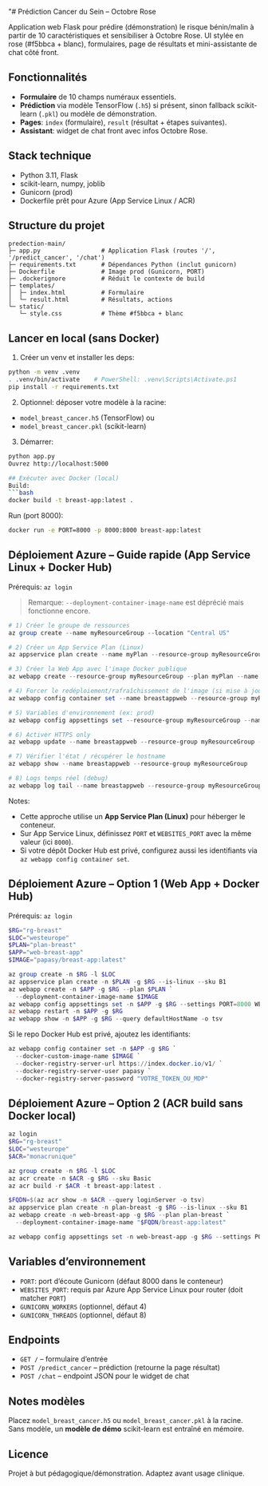 "# Prédiction Cancer du Sein – Octobre Rose

Application web Flask pour prédire (démonstration) le risque bénin/malin à partir de 10 caractéristiques et sensibiliser à Octobre Rose. UI stylée en rose (#f5bbca + blanc), formulaires, page de résultats et mini-assistante de chat côté front.

## Fonctionnalités
- **Formulaire** de 10 champs numéraux essentiels.
- **Prédiction** via modèle TensorFlow (`.h5`) si présent, sinon fallback scikit-learn (`.pkl`) ou modèle de démonstration.
- **Pages**: `index` (formulaire), `result` (résultat + étapes suivantes).
- **Assistant**: widget de chat front avec infos Octobre Rose.

## Stack technique
- Python 3.11, Flask
- scikit-learn, numpy, joblib
- Gunicorn (prod)
- Dockerfile prêt pour Azure (App Service Linux / ACR)

## Structure du projet
```
predection-main/
├─ app.py                 # Application Flask (routes '/', '/predict_cancer', '/chat')
├─ requirements.txt       # Dépendances Python (inclut gunicorn)
├─ Dockerfile             # Image prod (Gunicorn, PORT)
├─ .dockerignore          # Réduit le contexte de build
├─ templates/
│  ├─ index.html          # Formulaire
│  └─ result.html         # Résultats, actions
└─ static/
   └─ style.css           # Thème #f5bbca + blanc
```

## Lancer en local (sans Docker)
1) Créer un venv et installer les deps:
```bash
python -m venv .venv
. .venv/bin/activate    # PowerShell: .venv\Scripts\Activate.ps1
pip install -r requirements.txt
```
2) Optionnel: déposer votre modèle à la racine:
- `model_breast_cancer.h5` (TensorFlow) ou
- `model_breast_cancer.pkl` (scikit-learn)

3) Démarrer:
```bash
python app.py
Ouvrez http://localhost:5000

## Exécuter avec Docker (local)
Build:
```bash
docker build -t breast-app:latest .
```
Run (port 8000):
```bash
docker run -e PORT=8000 -p 8000:8000 breast-app:latest
```

## Déploiement Azure – Guide rapide (App Service Linux + Docker Hub)
Prérequis: `az login`

> Remarque: `--deployment-container-image-name` est déprécié mais fonctionne encore.

```powershell
# 1) Créer le groupe de ressources
az group create --name myResourceGroup --location "Central US"

# 2) Créer un App Service Plan (Linux)
az appservice plan create --name myPlan --resource-group myResourceGroup --sku B1 --is-linux

# 3) Créer la Web App avec l'image Docker publique
az webapp create --resource-group myResourceGroup --plan myPlan --name breastappweb --deployment-container-image-name papasy/breast-app:latest

# 4) Forcer le redéploiement/rafraîchissement de l'image (si mise à jour)
az webapp config container set --name breastappweb --resource-group myResourceGroup --docker-custom-image-name papasy/breast-app:latest

# 5) Variables d'environnement (ex: prod)
az webapp config appsettings set --resource-group myResourceGroup --name breastappweb --settings FLASK_ENV=production PORT=8000 WEBSITES_PORT=8000

# 6) Activer HTTPS only
az webapp update --name breastappweb --resource-group myResourceGroup --set httpsOnly=true

# 7) Vérifier l'état / récupérer le hostname
az webapp show --name breastappweb --resource-group myResourceGroup

# 8) Logs temps réel (debug)
az webapp log tail --name breastappweb --resource-group myResourceGroup
```

Notes:
- Cette approche utilise un **App Service Plan (Linux)** pour héberger le conteneur.
- Sur App Service Linux, définissez `PORT` et `WEBSITES_PORT` avec la même valeur (ici `8000`).
- Si votre dépôt Docker Hub est privé, configurez aussi les identifiants via `az webapp config container set`.

## Déploiement Azure – Option 1 (Web App + Docker Hub)
Prérequis: `az login`
```powershell
$RG="rg-breast"
$LOC="westeurope"
$PLAN="plan-breast"
$APP="web-breast-app"
$IMAGE="papasy/breast-app:latest"

az group create -n $RG -l $LOC
az appservice plan create -n $PLAN -g $RG --is-linux --sku B1
az webapp create -n $APP -g $RG --plan $PLAN `
  --deployment-container-image-name $IMAGE
az webapp config appsettings set -n $APP -g $RG --settings PORT=8000 WEBSITES_PORT=8000
az webapp restart -n $APP -g $RG
az webapp show -n $APP -g $RG --query defaultHostName -o tsv
```

Si le repo Docker Hub est privé, ajoutez les identifiants:
```powershell
az webapp config container set -n $APP -g $RG `
  --docker-custom-image-name $IMAGE `
  --docker-registry-server-url https://index.docker.io/v1/ `
  --docker-registry-server-user papasy `
  --docker-registry-server-password "VOTRE_TOKEN_OU_MDP"
```

## Déploiement Azure – Option 2 (ACR build sans Docker local)
```powershell
az login
$RG="rg-breast"
$LOC="westeurope"
$ACR="monacrunique"

az group create -n $RG -l $LOC
az acr create -n $ACR -g $RG --sku Basic
az acr build -r $ACR -t breast-app:latest .

$FQDN=$(az acr show -n $ACR --query loginServer -o tsv)
az appservice plan create -n plan-breast -g $RG --is-linux --sku B1
az webapp create -n web-breast-app -g $RG --plan plan-breast `
  --deployment-container-image-name "$FQDN/breast-app:latest"

az webapp config appsettings set -n web-breast-app -g $RG --settings PORT=8000 WEBSITES_PORT=8000
```

## Variables d’environnement
- `PORT`: port d’écoute Gunicorn (défaut 8000 dans le conteneur)
- `WEBSITES_PORT`: requis par Azure App Service Linux pour router (doit matcher `PORT`)
- `GUNICORN_WORKERS` (optionnel, défaut 4)
- `GUNICORN_THREADS` (optionnel, défaut 8)

## Endpoints
- `GET /` – formulaire d’entrée
- `POST /predict_cancer` – prédiction (retourne la page résultat)
- `POST /chat` – endpoint JSON pour le widget de chat

## Notes modèles
Placez `model_breast_cancer.h5` ou `model_breast_cancer.pkl` à la racine. Sans modèle, un **modèle de démo** scikit-learn est entraîné en mémoire.

## Licence
Projet à but pédagogique/démonstration. Adaptez avant usage clinique.
